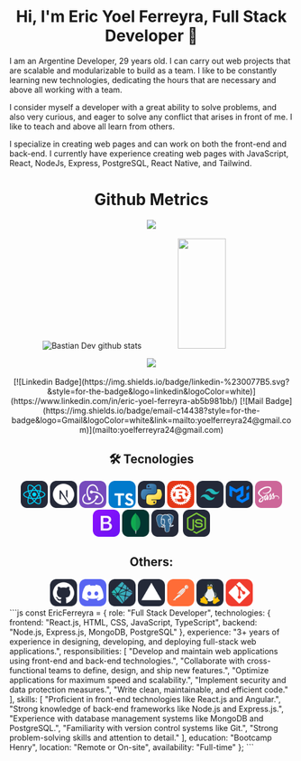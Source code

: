<h1 align="center">Hi, I'm Eric Yoel Ferreyra, Full Stack Developer 👋</h1>

I am an Argentine Developer, 29 years old. I can carry out web projects that are scalable and modularizable to build as a team. I like to be constantly learning new technologies, dedicating the hours that are necessary and above all working with a team.

I consider myself a developer with a great ability to solve problems, and also very curious, and eager to solve any conflict that arises in front of me. I like to teach and above all learn from others.

I specialize in creating web pages and can work on both the front-end and back-end. I currently have experience creating web pages with JavaScript, React, NodeJs, Express, PostgreSQL, React Native, and Tailwind.

<h1 align="center">Github Metrics </h1>
<p align="center">
  <img width="725em" src="https://github-profile-summary-cards.vercel.app/api/cards/profile-details?username=YoelFerreyra&theme=github_dark" />
</p>

<div align="center">  
  <img width="49%" height="195px" src="https://github-readme-stats.vercel.app/api?username=YoelFerreyra&show_icons=true&count_private=true&hide_border=true&title_color=02D9F7FF&icon_color=02D9F7FF&text_color=c9d1d9&bg_color=0d1117" alt="Bastian Dev github stats" /> 
  
  <img width="41%" height="195px" src="https://github-readme-stats.vercel.app/api/top-langs/?username=YoelFerreyra&layout=compact&hide_border=true&title_color=02D9F7FF&text_color=02D9F7FF&bg_color=0d1117" />
</div>

<p align="center">
 <img  src="https://github-readme-streak-stats.herokuapp.com?user=YoelFerreyra&theme=tokyonight_duo&hide_border=true"
</p>

<div align="center">
[![Linkedin Badge](https://img.shields.io/badge/linkedin-%230077B5.svg?&style=for-the-badge&logo=linkedin&logoColor=white)](https://www.linkedin.com/in/eric-yoel-ferreyra-ab5b981bb/)
[![Mail Badge](https://img.shields.io/badge/email-c14438?style=for-the-badge&logo=Gmail&logoColor=white&link=mailto:yoelferreyra24@gmail.com)](mailto:yoelferreyra24@gmail.com)

<h2>🛠 Tecnologies</h2>
<p align="center">
<img src="https://github.com/tandpfun/skill-icons/blob/main/icons/React-Dark.svg" width="48" title="React.Js">
<img src="https://github.com/tandpfun/skill-icons/blob/main/icons/NextJS-Dark.svg" width="48" title="Next.Js">
<img src="https://github.com/tandpfun/skill-icons/blob/main/icons/Redux.svg" width="48" title="Redux.Js">
<img src="https://github.com/tandpfun/skill-icons/blob/main/icons/TypeScript.svg" width="48" title="TypeScript">
<img src="https://github.com/tandpfun/skill-icons/blob/main/icons/Python-Dark.svg" width="48" title="Python">
<img src="https://github.com/tandpfun/skill-icons/blob/main/icons/Rust.svg" width="48" title="Python">
<img src="https://github.com/tandpfun/skill-icons/blob/main/icons/TailwindCSS-Dark.svg" width="48" title="TailWindCss">
<img src="https://github.com/tandpfun/skill-icons/blob/main/icons/MaterialUI-Dark.svg" width="48" title="MUI">
<img src="https://github.com/tandpfun/skill-icons/blob/main/icons/Sass.svg" width="48" title="Sass">
<img src="https://github.com/tandpfun/skill-icons/blob/main/icons/Bootstrap.svg" width="48" title="Bootstrap">
<img src="https://github.com/tandpfun/skill-icons/blob/main/icons/MongoDB.svg" width="48" title="MongoDB">
<img src="https://github.com/tandpfun/skill-icons/blob/main/icons/PostgreSQL-Dark.svg" width="48" title="PostgresSQL">
<img src="" width="48" title="">
<img src="https://github.com/tandpfun/skill-icons/blob/main/icons/NodeJS-Dark.svg" width="48" title="NodeJs">
<p/>

<h2>Others:</h2>
<img src="https://github.com/tandpfun/skill-icons/blob/main/icons/Github-Dark.svg" width="48" title="Github">
<img src="https://github.com/tandpfun/skill-icons/blob/main/icons/Discord.svg" width="48" title="Discord">
<img src="https://github.com/tandpfun/skill-icons/blob/main/icons/Netlify-Dark.svg" width="48" title="Netlify">
<img src="https://github.com/tandpfun/skill-icons/blob/main/icons/Vercel-Dark.svg" width="48" title="Vercel">
<img src="https://github.com/tandpfun/skill-icons/blob/main/icons/Postman.svg" width="48" title="Postman">
<img src="https://github.com/tandpfun/skill-icons/blob/main/icons/Linux-Dark.svg" width="48" title="Linux">
<img src="https://github.com/tandpfun/skill-icons/blob/main/icons/Git.svg" width="48" title="Git">
</div> 

<div align="left">
```js
const EricFerreyra = {
  role: "Full Stack Developer",
  technologies: {
    frontend: "React.js, HTML, CSS, JavaScript, TypeScript",
    backend: "Node.js, Express.js, MongoDB, PostgreSQL"
  },
  experience: "3+ years of experience in designing, developing, and deploying full-stack web applications.",
  responsibilities: [
    "Develop and maintain web applications using front-end and back-end technologies.",
    "Collaborate with cross-functional teams to define, design, and ship new features.",
    "Optimize applications for maximum speed and scalability.",
    "Implement security and data protection measures.",
    "Write clean, maintainable, and efficient code."
  ],
  skills: [
    "Proficient in front-end technologies like React.js and Angular.",
    "Strong knowledge of back-end frameworks like Node.js and Express.js.",
    "Experience with database management systems like MongoDB and PostgreSQL.",
    "Familiarity with version control systems like Git.",
    "Strong problem-solving skills and attention to detail."
  ],
  education: "Bootcamp Henry",
  location: "Remote or On-site",
  availability: "Full-time"
};
```
</div> 
